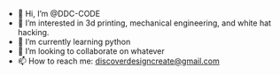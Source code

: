 - 👋 Hi, I’m @DDC-CODE
- 👀 I’m interested in 3d printing, mechanical engineering, and white hat hacking.
- 🌱 I’m currently learning python
- 💞️ I’m looking to collaborate on whatever
- 📫 How to reach me: discoverdesigncreate@gmail.com

<!---
DDC-CODE/DDC-CODE is a ✨ special ✨ repository because its `README.md` (this file) appears on your GitHub profile.
You can click the Preview link to take a look at your changes.
--->
